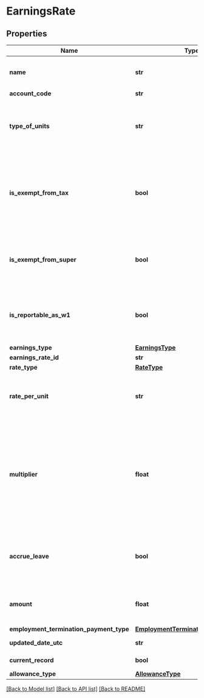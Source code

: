 # EarningsRate

## Properties
Name | Type | Description | Notes
------------ | ------------- | ------------- | -------------
**name** | **str** | Name of the earnings rate (max length &#x3D; 100) | [optional] 
**account_code** | **str** | See Accounts | [optional] 
**type_of_units** | **str** | Type of units used to record earnings (max length &#x3D; 50). Only When RateType is RATEPERUNIT | [optional] 
**is_exempt_from_tax** | **bool** | Most payments are subject to tax, so you should only set this value if you are sure that a payment is exempt from PAYG withholding | [optional] 
**is_exempt_from_super** | **bool** | See the ATO website for details of which payments are exempt from SGC | [optional] 
**is_reportable_as_w1** | **bool** | Boolean to determine if the earnings rate is reportable or exempt from W1 | [optional] 
**earnings_type** | [**EarningsType**](EarningsType.md) |  | [optional] 
**earnings_rate_id** | **str** | Xero identifier | [optional] 
**rate_type** | [**RateType**](RateType.md) |  | [optional] 
**rate_per_unit** | **str** | Default rate per unit (optional). Only applicable if RateType is RATEPERUNIT. | [optional] 
**multiplier** | **float** | This is the multiplier used to calculate the rate per unit, based on the employee’s ordinary earnings rate. For example, for time and a half enter 1.5. Only applicable if RateType is MULTIPLE | [optional] 
**accrue_leave** | **bool** | Indicates that this earnings rate should accrue leave. Only applicable if RateType is MULTIPLE | [optional] 
**amount** | **float** | Optional Amount for FIXEDAMOUNT RateType EarningsRate | [optional] 
**employment_termination_payment_type** | [**EmploymentTerminationPaymentType**](EmploymentTerminationPaymentType.md) |  | [optional] 
**updated_date_utc** | **str** | Last modified timestamp | [optional] 
**current_record** | **bool** | Is the current record | [optional] 
**allowance_type** | [**AllowanceType**](AllowanceType.md) |  | [optional] 

[[Back to Model list]](../README.md#documentation-for-models) [[Back to API list]](../README.md#documentation-for-api-endpoints) [[Back to README]](../README.md)


